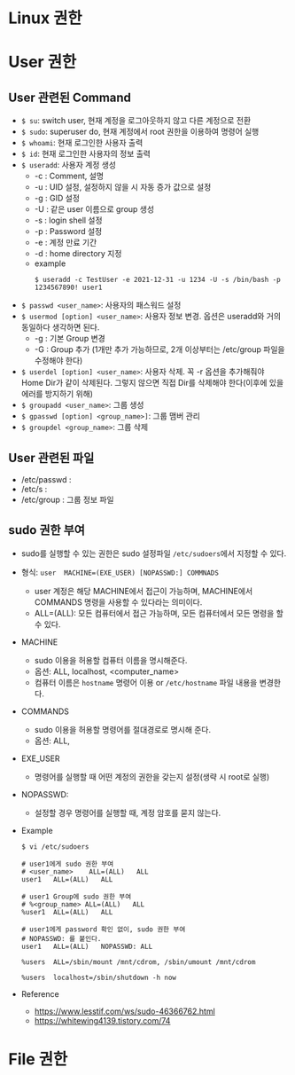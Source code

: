 # Linux 권한

# User 권한
## User 관련된 Command
* ```$ su```: switch user, 현재 계정을 로그아웃하지 않고 다른 계정으로 전환
* ```$ sudo```: superuser do, 현재 계정에서 root 권한을 이용하여 명령어 실행
* ```$ whoami```: 현재 로그인한 사용자 출력
* ```$ id```: 현재 로그인한 사용자의 정보 출력
* ```$ useradd```: 사용자 계정 생성
    * -c : Comment, 설명
    * -u : UID 설정, 설정하지 않을 시 자동 증가 값으로 설정
    * -g : GID 설정
    * -U : 같은 user 이름으로 group 생성
    * -s : login shell 설정
    * -p : Password 설정
    * -e : 계정 만료 기간
    * -d : home directory 지정
    * example
        ```
        $ useradd -c TestUser -e 2021-12-31 -u 1234 -U -s /bin/bash -p 1234567890! user1
        ```
* ```$ passwd <user_name>```: 사용자의 패스워드 설정
* ```$ usermod [option] <user_name>```: 사용자 정보 변경. 옵션은 useradd와 거의 동일하다 생각하면 된다.
    * -g : 기본 Group 변경
    * -G : Group 추가 (1개만 추가 가능하므로, 2개 이상부터는 /etc/group 파일을 수정해야 한다)
* ```$ userdel [option] <user_name>```: 사용자 삭제. 꼭 -r 옵션을 추가해줘야 Home Dir가 같이 삭제된다. 그렇지 않으면 직접 Dir를 삭제해야 한다(이후에 있을 에러를 방지하기 위해)
* ```$ groupadd <user_name>```: 그룹 생성
* ```$ gpasswd [option] <group_name>]```: 그룹 맴버 관리
* ```$ groupdel <group_name>```: 그룹 삭제



## User 관련된 파일
* /etc/passwd : 
* /etc/s :
* /etc/group : 그룹 정보 파일




## sudo 권한 부여
* sudo를 실행할 수 있는 권한은 sudo 설정파일 ```/etc/sudoers```에서 지정할 수 있다.
* 형식: ```user  MACHINE=(EXE_USER) [NOPASSWD:] COMMNADS```
    * user 계정은 해당 MACHINE에서 접근이 가능하며, MACHINE에서 COMMANDS 명령을 사용할 수 있다라는 의미이다.
    * ALL=(ALL): 모든 컴퓨터에서 접근 가능하며, 모든 컴퓨터에서 모든 명령을 할 수 있다.
* MACHINE
    * sudo 이용을 허용할 컴퓨터 이름을 명시해준다.
    * 옵션: ALL, localhost, <computer_name>
    * 컴퓨터 이름은 ```hostname``` 명령어 이용 or ```/etc/hostname``` 파일 내용을 변경한다.
* COMMANDS
    * sudo 이용을 허용할 명령어를 절대경로로 명시해 준다.
    * 옵션: ALL, <command>
* EXE_USER
    * 명령어를 실행할 때 어떤 계정의 권한을 갖는지 설정(생략 시 root로 실행)
* NOPASSWD:
    * 설정할 경우 명령어를 실행할 때, 계정 암호를 묻지 않는다.
* Example
    ```
    $ vi /etc/sudoers

    # user1에게 sudo 권한 부여
    # <user_name>    ALL=(ALL)   ALL
    user1   ALL=(ALL)   ALL

    # user1 Group에 sudo 권한 부여
    # %<group_name> ALL=(ALL)   ALL
    %user1  ALL=(ALL)   ALL

    # user1에게 password 확인 없이, sudo 권한 부여
    # NOPASSWD: 를 붙인다.
    user1   ALL=(ALL)   NOPASSWD: ALL

    %users  ALL=/sbin/mount /mnt/cdrom, /sbin/umount /mnt/cdrom

    %users  localhost=/sbin/shutdown -h now
    ```



* Reference
    * https://www.lesstif.com/ws/sudo-46366762.html
    * https://whitewing4139.tistory.com/74



# File 권한